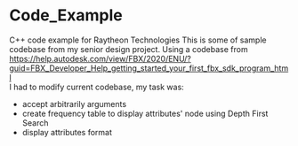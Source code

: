 # Code_Example
C++ code example for Raytheon Technologies
This is some of sample codebase from my senior design project. Using a codebase from https://help.autodesk.com/view/FBX/2020/ENU/?guid=FBX_Developer_Help_getting_started_your_first_fbx_sdk_program_html <br />
I had to modify current codebase, my task was:
- accept arbitrarily arguments
- create frequency table to display attributes' node using Depth First Search
- display attributes format
